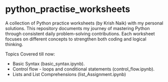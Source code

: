 # python_practise_worksheets
A collection of Python practice worksheets (by Krish Naik) with my personal solutions. This repository documents my journey of mastering Python through consistent daily problem-solving contributions. Each worksheet focuses on different concepts to strengthen both coding and logical thinking. 

Topics Covered till now: 
- Basic Syntax (basic_syntax.ipynb).
- Control flow - loops and conditional statements (control_flow.ipynb).
- Lists and List Comprehensions (list_Assignment.ipynb)
